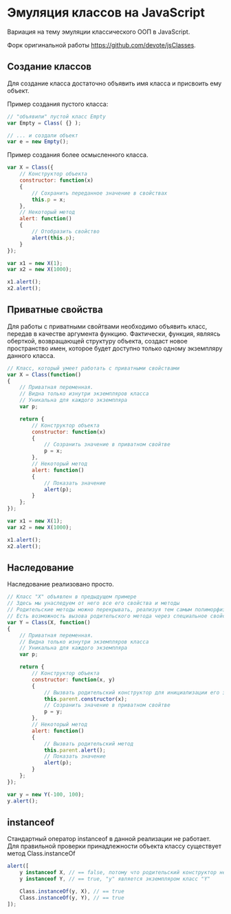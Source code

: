 Эмуляция классов на JavaScript
==============================

Вариация на тему эмуляции классического ООП в JavaScript. 

Форк оригинальной работы https://github.com/devote/jsClasses.

Создание классов
----------------

Для создание класса достаточно объявить имя класса и присвоить ему объект.

Пример создания пустого класса:

```javascript
// "объявили" пустой класс Empty
var Empty = Class( {} );

// ... и создали объект
var e = new Empty();
```

Пример создания более осмысленного класса. 

```javascript
var X = Class({
	// Конструктор объекта
	constructor: function(x)
	{
		// Сохранить переданное значение в свойствах
		this.p = x;
	}, 
	// Некоторый метод
	alert: function()
	{
		// Отобразить свойство
		alert(this.p);
	}
});

var x1 = new X(1);
var x2 = new X(1000);

x1.alert();
x2.alert();
```

Приватные свойства
------------------

Для работы с приватными свойтвами необходимо объявить класс, передав в качестве аргумента функцию. Фактически, функция, являясь оберткой, возвращающей структуру объекта, создаст новое пространство имен, которое будет доступно только одному экземпляру данного класса. 

```javascript
// Класс, который умеет работать с приватными свойствами
var X = Class(function()
{
	// Приватная переменная. 
	// Видна только изнутри экземпляров класса
	// Уникальна для каждого экземпляра
	var p;

	return {
		// Конструктор объекта
		constructor: function(x)
		{
			// Созранить значение в приватном свойтве
			p = x;
		}, 
		// Некоторый метод
		alert: function()
		{
			// Показать значение
			alert(p);
		}
	};
});

var x1 = new X(1);
var x2 = new X(1000);

x1.alert();
x2.alert();
```

Наследование
------------

Наследование реализовано просто. 

```javascript
// Класс "X" объявлен в предыдущем примере
// Здесь мы унаследуем от него все его свойства и методы
// Родительские методы можно перекрывать, реализуя тем самым полиморфизм
// Есть возможность вызова родительского метода через специальное свойство
var Y = Class(X, function()
{
	// Приватная переменная. 
	// Видна только изнутри экземпляров класса
	// Уникальна для каждого экземпляра
	var p;

	return {
		// Конструктор объекта
		constructor: function(x, y)
		{
			// Вызвать родительский конструктор для инициализации его значения
			this.parent.constructor(x);
			// Созранить значение в приватном свойтве
			p = y;
		}, 
		// Некоторый метод
		alert: function()
		{
			// Вызвать родительский метод
			this.parent.alert();
			// Показать значение
			alert(p);
		}
	};
});

var y = new Y(-100, 100);
y.alert();
```

instanceof
----------

Стандартный оператор instanceof в данной реализации не работает. Для правильной проверки принадлежности объекта классу существует метод Class.instanceOf

```javascript
alert([
	y instanceof X, // == false, потому что родительский конструктор не в цепочке прототипов
	y instanceof Y, // == true, "y" является экземпляром класс "Y"

	Class.instanceOf(y, X), // == true
	Class.instanceOf(y, Y), // == true
]);
```
